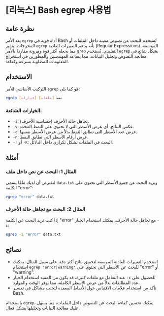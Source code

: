 # [리눅스] Bash egrep 사용법

## نظرة عامة
يعد الأمر `egrep` أداة قوية في Bash تُستخدم للبحث عن نصوص معينة داخل الملفات أو المخرجات. يتميز `egrep` بأنه يدعم التعبيرات العادية (Regular Expressions) الموسعة، مما يجعله أكثر قوة ومرونة مقارنةً بالأمر `grep` التقليدي. يُستخدم `egrep` بشكل شائع في معالجة النصوص وتحليل البيانات، مما يساعد المهندسين والمطورين في استخراج المعلومات المطلوبة بسرعة وكفاءة.

## الاستخدام
التركيب الأساسي للأمر `egrep` هو كما يلي:

```bash
egrep [خيارات] نمط [ملفات]
```

### الخيارات الشائعة:
- `-i`: تجاهل حالة الأحرف (حساسية الأحرف).
- `-v`: عكس النتائج، أي عرض الأسطر التي لا تحتوي على النمط المحدد.
- `-c`: عرض عدد الأسطر التي تطابق النمط بدلاً من عرض الأسطر نفسها.
- `-n`: عرض أرقام الأسطر التي تطابق النمط.
- `-r` أو `-R`: البحث في الملفات بشكل تكراري داخل الدلائل.

## أمثلة
### المثال 1: البحث عن نص داخل ملف
لنفترض أن لديك ملفًا يسمى `data.txt` وتريد البحث عن جميع الأسطر التي تحتوي على الكلمة "error":

```bash
egrep "error" data.txt
```

### المثال 2: البحث مع تجاهل حالة الأحرف
إذا كنت تريد البحث عن الكلمة "error" مع تجاهل حالة الأحرف، يمكنك استخدام الخيار `-i`:

```bash
egrep -i "error" data.txt
```

## نصائح
- استخدم التعبيرات العادية الموسعة لتحقيق نتائج أكثر دقة. على سبيل المثال، يمكنك استخدام `egrep "error|warning"` للبحث عن الأسطر التي تحتوي على "error" أو "warning".
- عند التعامل مع ملفات كبيرة، قد يكون من المفيد استخدام الخيار `-c` للحصول على عدد المطابقات بدلاً من عرض الأسطر الكاملة، مما يوفر الوقت والموارد.
- تأكد من استخدام علامات الاقتباس حول الأنماط المعقدة لتجنب مشاكل في تفسير Bash.

باستخدام `egrep`، يمكنك تحسين كفاءة البحث عن النصوص داخل الملفات، مما يسهل عليك معالجة البيانات وتحليلها بشكل فعال.